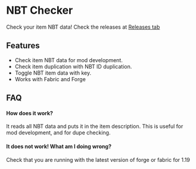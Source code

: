 
# NBT Checker

Check your item NBT data!
Check the releases at [Releases tab](https://github.com/SkyblockDev/NBT_Checker/releases/tag/1.0.0)

## Features

- Check item NBT data for mod development.
- Check item duplication with NBT ID duplication.
- Toggle NBT item data with key.
- Works with Fabric and Forge


## FAQ

#### How does it work?

It reads all NBT data and puts it in the item description. This is useful for mod development, and for dupe checking.

#### It does not work! What am I doing wrong?

Check that you are running with the latest version of forge or fabric for 1.19
